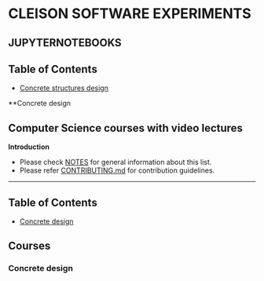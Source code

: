 # CLEISON SOFTWARE EXPERIMENTS
**JUPYTERNOTEBOOKS**
------------------------------
Table of Contents
------------------------------
- [Concrete structures design](#introduction-to-concrete-design)

**Concrete design 

## Computer Science courses with video lectures

**Introduction**

- Please check [NOTES](https://github.com/Developer-Y/cs-video-courses/blob/master/NOTES.md) for general information about this list.
- Please refer [CONTRIBUTING.md](https://github.com/Developer-Y/cs-video-courses/blob/master/CONTRIBUTING.md) for contribution guidelines.
------------------------------

Table of Contents
------------------------------

- [Concrete design](#introduction-to-concrete-design)

Courses
------------------------------

### Concrete design 

